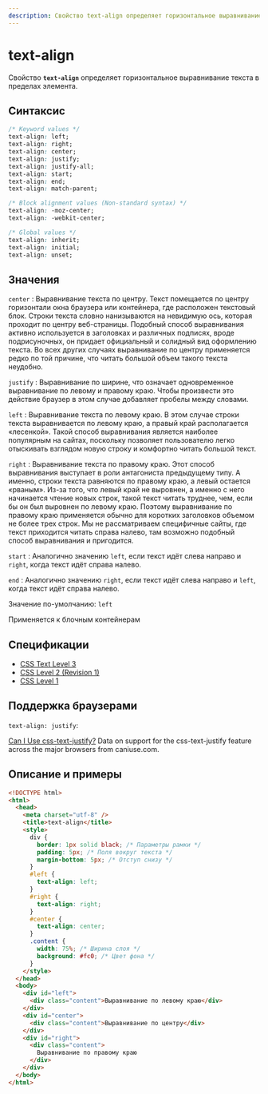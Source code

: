 ```yaml
---
description: Свойство text-align определяет горизонтальное выравнивание текста в пределах элемента
---
```


# text-align

Свойство **`text-align`** определяет горизонтальное выравнивание текста в пределах элемента.

## Синтаксис

```css
/* Keyword values */
text-align: left;
text-align: right;
text-align: center;
text-align: justify;
text-align: justify-all;
text-align: start;
text-align: end;
text-align: match-parent;

/* Block alignment values (Non-standard syntax) */
text-align: -moz-center;
text-align: -webkit-center;

/* Global values */
text-align: inherit;
text-align: initial;
text-align: unset;
```

## Значения

`center`
: Выравнивание текста по центру. Текст помещается по центру горизонтали окна браузера или контейнера, где расположен текстовый блок. Строки текста словно нанизываются на невидимую ось, которая проходит по центру веб-страницы. Подобный способ выравнивания активно используется в заголовках и различных подписях, вроде подрисуночных, он придает официальный и солидный вид оформлению текста. Во всех других случаях выравнивание по центру применяется редко по той причине, что читать большой объем такого текста неудобно.

`justify`
: Выравнивание по ширине, что означает одновременное выравнивание по левому и правому краю. Чтобы произвести это действие браузер в этом случае добавляет пробелы между словами.

`left`
: Выравнивание текста по левому краю. В этом случае строки текста выравнивается по левому краю, а правый край располагается «лесенкой». Такой способ выравнивания является наиболее популярным на сайтах, поскольку позволяет пользователю легко отыскивать взглядом новую строку и комфортно читать большой текст.

`right`
: Выравнивание текста по правому краю. Этот способ выравнивания выступает в роли антагониста предыдущему типу. А именно, строки текста равняются по правому краю, а левый остается «рваным». Из-за того, что левый край не выровнен, а именно с него начинается чтение новых строк, такой текст читать труднее, чем, если бы он был выровнен по левому краю. Поэтому выравнивание по правому краю применяется обычно для коротких заголовков объемом не более трех строк. Мы не рассматриваем специфичные сайты, где текст приходится читать справа налево, там возможно подобный способ выравнивания и пригодится.

`start`
: Аналогично значению `left`, если текст идёт слева направо и `right`, когда текст идёт справа налево.

`end`
: Аналогично значению `right`, если текст идёт слева направо и `left`, когда текст идёт справа налево.

Значение по-умолчанию: `left`

Применяется к блочным контейнерам

## Спецификации

- [CSS Text Level 3](https://drafts.csswg.org/css-text-3/#text-align-property)
- [CSS Level 2 (Revision 1)](http://www.w3.org/TR/CSS2/text.html#alignment-prop)
- [CSS Level 1](http://www.w3.org/TR/CSS1/#text-align)

## Поддержка браузерами

`text-align: justify`:

<p class="ciu_embed" data-feature="css-text-justify" data-periods="future_1,current,past_1,past_2">
  <a href="http://caniuse.com/#feat=css-text-justify">Can I Use css-text-justify?</a> Data on support for the css-text-justify feature across the major browsers from caniuse.com.
</p>

## Описание и примеры

```html
<!DOCTYPE html>
<html>
  <head>
    <meta charset="utf-8" />
    <title>text-align</title>
    <style>
      div {
        border: 1px solid black; /* Параметры рамки */
        padding: 5px; /* Поля вокруг текста */
        margin-bottom: 5px; /* Отступ снизу */
      }
      #left {
        text-align: left;
      }
      #right {
        text-align: right;
      }
      #center {
        text-align: center;
      }
      .content {
        width: 75%; /* Ширина слоя */
        background: #fc0; /* Цвет фона */
      }
    </style>
  </head>
  <body>
    <div id="left">
      <div class="content">Выравнивание по левому краю</div>
    </div>
    <div id="center">
      <div class="content">Выравнивание по центру</div>
    </div>
    <div id="right">
      <div class="content">
        Выравнивание по правому краю
      </div>
    </div>
  </body>
</html>
```
